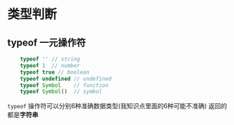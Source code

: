 # 类型判断

## typeof 一元操作符

```js
    typeof '' // string
    typeof 1  // number
    typeof true // boolean
    typeof undefined // undefined
    typeof Symbol    // function
    typeof Symbol()  // symbol
```

`typeof` 操作符可以分别6种准确数据类型(我知识点里面的6种可能不准确) 返回的都是**字符串**